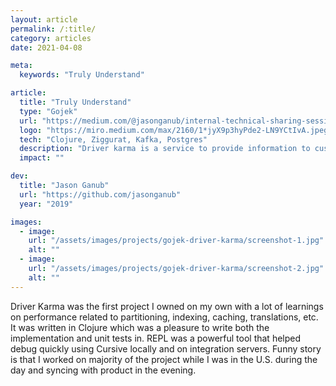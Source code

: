 ```yaml
---
layout: article
permalink: /:title/
category: articles
date: 2021-04-08

meta:
  keywords: "Truly Understand"

article:
  title: "Truly Understand"
  type: "Gojek"
  url: "https://medium.com/@jasonganub/internal-technical-sharing-sessions-620851bad30f"
  logo: "https://miro.medium.com/max/2160/1*jyX9p3hyPde2-LN9YCtIvA.jpeg"
  tech: "Clojure, Ziggurat, Kafka, Postgres"
  description: "Driver karma is a service to provide information to customers about the number of trips a driver has completed, the status of their temperature check, and if vehicles have the safety shield."
  impact: ""

dev:
  title: "Jason Ganub"
  url: "https://github.com/jasonganub"
  year: "2019"

images:
  - image:
    url: "/assets/images/projects/gojek-driver-karma/screenshot-1.jpg"
    alt: ""
  - image:
    url: "/assets/images/projects/gojek-driver-karma/screenshot-2.jpg"
    alt: ""
---
```

<p>Driver Karma was the first project I owned on my own with a lot of learnings on performance related to partitioning, indexing, caching, translations, etc. It was written in Clojure which was a pleasure to write both the implementation and unit tests in. REPL was a powerful tool that helped debug quickly using Cursive locally and on integration servers. Funny story is that I worked on majority of the project while I was in the U.S. during the day and syncing with product in the evening.</p>